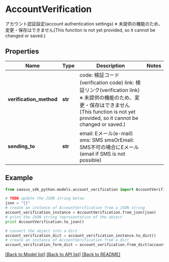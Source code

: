 # AccountVerification

アカウント認証設定(account authentication settings) ※ 未提供の機能のため、変更・保存はできません(This function is not yet provided, so it cannot be changed or saved.) 

## Properties
Name | Type | Description | Notes
------------ | ------------- | ------------- | -------------
**verification_method** | **str** | code: 検証コード(verification code) link: 検証リンク(verification link) ※ 未提供の機能のため、変更・保存はできません(This function is not yet provided, so it cannot be changed or saved.)  | 
**sending_to** | **str** | email: Eメール(e-mail) sms: SMS smsOrEmail: SMS不可の場合にEメール(email if SMS is not possible)  | 

## Example

```python
from saasus_sdk_python.models.account_verification import AccountVerification

# TODO update the JSON string below
json = "{}"
# create an instance of AccountVerification from a JSON string
account_verification_instance = AccountVerification.from_json(json)
# print the JSON string representation of the object
print AccountVerification.to_json()

# convert the object into a dict
account_verification_dict = account_verification_instance.to_dict()
# create an instance of AccountVerification from a dict
account_verification_form_dict = account_verification.from_dict(account_verification_dict)
```
[[Back to Model list]](../README.md#documentation-for-models) [[Back to API list]](../README.md#documentation-for-api-endpoints) [[Back to README]](../README.md)


